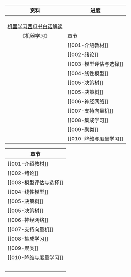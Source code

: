 |                                            资料                                             | 进度              |
| :---------------------------------------------------------------------------------------: | --------------- |
| <br>[机器学习西瓜书白话解读]( https://www.bilibili.com/video/BV17J411C7zZ?p=26&vd_source=e2ed568ab ) |                 |
|                                          《机器学习》                                           | 章节              |
|                                                                                           | [[001-介绍教材]]    |
|                                                                                           | [[002-绪论]]      |
|                                                                                           | [[003-模型评估与选择]] |
|                                                                                           | [[004-线性模型]]    |
|                                                                                           | [[005-决策树]]     |
|                                                                                           | [[005-决策树]]     |
|                                                                                           | [[006-神经网络]]    |
|                                                                                           | [[007-支持向量机]]   |
|                                                                                           | [[008-集成学习]]    |
|                                                                                           | [[009-聚类]]      |
|                                                                                           | [[010-降维与度量学习]] |

| 章节              |
| --------------- |
| [[001-介绍教材]]    |
| [[002-绪论]]      |
| [[003-模型评估与选择]] |
| [[004-线性模型]]    |
| [[005-决策树]]     |
| [[005-决策树]]     |
| [[006-神经网络]]    |
| [[007-支持向量机]]   |
| [[008-集成学习]]    |
| [[009-聚类]]      |
| [[010-降维与度量学习]] |
|                 |
|                 |
|                 |
|                 |
|                 |
